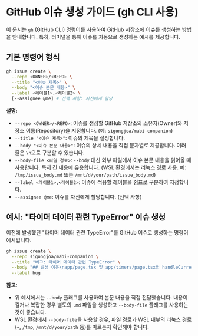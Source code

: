 # GitHub 이슈 생성 가이드 (gh CLI 사용)

이 문서는 `gh` (GitHub CLI) 명령어를 사용하여 GitHub 저장소에 이슈를 생성하는 방법을 안내합니다. 특히, 터미널을 통해 이슈를 자동으로 생성하는 예시를 제공합니다.

## 기본 명령어 형식

```bash
gh issue create \
  --repo <OWNER>/<REPO> \
  --title "<이슈 제목>" \
  --body "<이슈 본문 내용>" \
  --label <레이블1>,<레이블2> \
  [--assignee @me] # 선택 사항: 자신에게 할당
```

**설명:**

*   `--repo <OWNER>/<REPO>`: 이슈를 생성할 GitHub 저장소의 소유자(Owner)와 저장소 이름(Repository)을 지정합니다. (예: `sigongjoa/mabi-companion`)
*   `--title "<이슈 제목>"`: 이슈의 제목을 설정합니다.
*   `--body "<이슈 본문 내용>"`: 이슈의 상세 내용을 직접 문자열로 제공합니다. 여러 줄은 `\n`으로 구분할 수 있습니다.
*   `--body-file <파일 경로>`: `--body` 대신 외부 파일에서 이슈 본문 내용을 읽어올 때 사용합니다. 특히 긴 내용에 유용합니다. (WSL 환경에서는 리눅스 경로 사용. 예: `/tmp/issue_body.md` 또는 `/mnt/d/your/path/issue_body.md`)
*   `--label <레이블1>,<레이블2>`: 이슈에 적용할 레이블을 쉼표로 구분하여 지정합니다.
*   `--assignee @me`: 이슈를 자신에게 할당합니다. (선택 사항)

## 예시: "타이머 데이터 관련 TypeError" 이슈 생성

이전에 발생했던 "타이머 데이터 관련 TypeError"를 GitHub 이슈로 생성하는 명령어 예시입니다.

```bash
gh issue create \
  --repo sigongjoa/mabi-companion \
  --title "버그: 타이머 데이터 관련 TypeError" \
  --body "## 발생 이유\napp/page.tsx 및 app/timers/page.tsx의 handleCurrencyDataChange 함수에서 data.nextChargeTime.toISOString() 호출이 불필요하게 다시 발생하여, 이미 ISO 문자열로 변환된 값을 다시 toISOString()으로 변환하려고 시도하여 발생한 타입 에러입니다.\n\n## 재현 절차\n1. 타이머 탭으로 이동합니다.\n2. 통화 타이머 데이터를 수정합니다.\n3. 대시보드 탭으로 이동하거나 페이지를 새로고침합니다.\n4. 콘솔에서 TypeError가 발생하는지 확인합니다.\n\n## 기대 동작\n타이머 데이터 수정 시 TypeError 없이 정상적으로 데이터가 처리되고 반영됩니다.\n\n## 환경\n- Next.js\n- Clerk (데이터 저장/관리 관련)" \
  --label bug
```

**참고:**

*   위 예시에서는 `--body` 플래그를 사용하여 본문 내용을 직접 전달했습니다. 내용이 길거나 복잡한 경우 별도의 `.md` 파일을 생성하고 `--body-file` 플래그를 사용하는 것이 좋습니다.
*   WSL 환경에서 `--body-file`을 사용할 경우, 파일 경로가 WSL 내부의 리눅스 경로(`~`, `/tmp`, `/mnt/d/your/path` 등)를 따르는지 확인해야 합니다. 